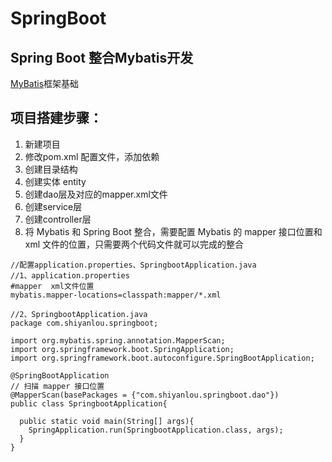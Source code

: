 # SpringBoot

## Spring Boot 整合Mybatis开发
[MyBatis](https://github.com/GuchaoGit/MyBatis.git)框架基础

## 项目搭建步骤：
1. 新建项目  
2. 修改pom.xml 配置文件，添加依赖
3. 创建目录结构
4. 创建实体 entity
5. 创建dao层及对应的mapper.xml文件
6. 创建service层
7. 创建controller层
8. 将 Mybatis 和 Spring Boot 整合，需要配置 Mybatis 的 mapper 接口位置和 xml 文件的位置，只需要两个代码文件就可以完成的整合
```
//配置application.properties、SpringbootApplication.java 
//1、application.properties
#mapper  xml文件位置
mybatis.mapper-locations=classpath:mapper/*.xml

//2、SpringbootApplication.java
package com.shiyanlou.springboot;

import org.mybatis.spring.annotation.MapperScan;
import org.springframework.boot.SpringApplication;
import org.springframework.boot.autoconfigure.SpringBootApplication;

@SpringBootApplication
// 扫描 mapper 接口位置
@MapperScan(basePackages = {"com.shiyanlou.springboot.dao"})
public class SpringbootApplication{

  public static void main(String[] args){
    SpringApplication.run(SpringbootApplication.class, args);
  }
}
```




